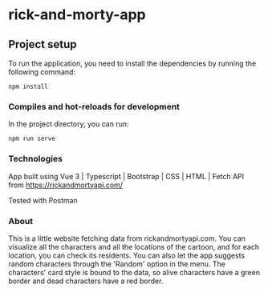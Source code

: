 # rick-and-morty-app

## Project setup

To run the application, you need to install the dependencies by running the following command:

```
npm install
```

### Compiles and hot-reloads for development

In the project directory, you can run:

```
npm run serve
```

### Technologies

App built using Vue 3 | Typescript | Bootstrap | CSS | HTML | Fetch API from https://rickandmortyapi.com/

Tested with Postman

### About

This is a little website fetching data from rickandmortyapi.com. You can visualize all the characters and all the locations of the cartoon, and for each location, you can check its residents. You can also let the app suggests random characters through the 'Random' option in the menu. The characters' card style is bound to the data, so alive characters have a green border and dead characters have a red border.
